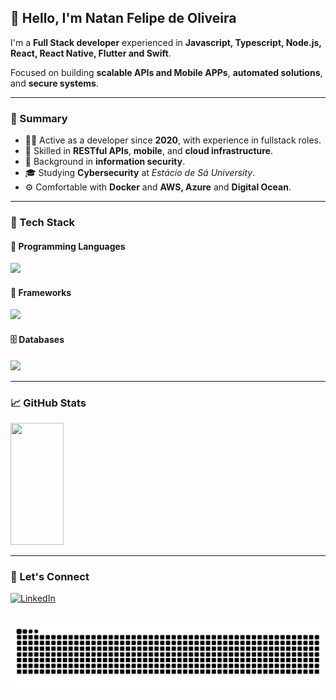 ## 👋 Hello, I'm Natan Felipe de Oliveira

I'm a **Full Stack developer** experienced in **Javascript, Typescript, Node.js, React, React Native, Flutter and Swift**.

Focused on building **scalable APIs and Mobile APPs**, **automated solutions**, and **secure systems**.

---

### 💼 Summary

* 👨‍💻 Active as a developer since **2020**, with experience in fullstack roles.
* 🧩 Skilled in **RESTful APIs**, **mobile**, and **cloud infrastructure**.
* 🔐 Background in **information security**.
* 🎓 Studying **Cybersecurity** at *Estácio de Sá University*.
* ⚙️ Comfortable with **Docker** and **AWS, Azure** and **Digital Ocean**.

---

### 🧰 Tech Stack

#### 🚀 Programming Languages

<div align="left">
  <img src="https://skillicons.dev/icons?i=javascript,typescript,swift,powershell,dart&perline=10" />
</div>

#### 🚀 Frameworks

<div align="left">
  <img src="https://skillicons.dev/icons?i=express,react,flutter&perline=10" />
</div>

#### 🗄️ Databases

<div align="left">
  <img src="https://skillicons.dev/icons?i=postgresql,mysql,mongodb,sqlite&perline=10" />
</div>

---

### 📈 GitHub Stats

<div align="left">
  <img width="41%" height="195px" src="https://github-readme-stats.vercel.app/api/top-langs/?username=natanzeraa&layout=compact&hide_border=true&title_color=8f00ff&text_color=ffffff&bg_color=0d1117&hide=c,C%2B%2B,php,java,powershell" />
</div>

---

### 🤝 Let's Connect

[![LinkedIn](https://img.shields.io/badge/LinkedIn-Connect-blue?style=for-the-badge&logo=linkedin)](https://www.linkedin.com/in/natan-oliveira-71023822b/)

<br clear="both">

<img src="https://raw.githubusercontent.com/natanzeraa/natanzeraa/output/snake.svg" alt="Snake animation" />
